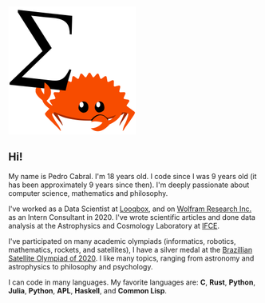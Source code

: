 <img src="https://raw.githubusercontent.com/mathrs/mathrs/master/logo.png" width="256px" height="256px">

## Hi!

My name is Pedro Cabral. I'm 18 years old. I code since I was 9 years old (it has been approximately 9 years since then). I'm deeply passionate about computer science, mathematics and philosophy.

I've worked as a Data Scientist at [Looqbox](https://www.looqbox.com/en), and on [Wolfram Research Inc.](https://wolfram.com) as an Intern Consultant in 2020. I've wrote scientific articles and done data analysis at the Astrophysics and Cosmology Laboratory at [IFCE](https://ifce.edu.br).

I've participated on many academic olympiads (informatics, robotics, mathematics, rockets, and satellites), I have a silver medal at the [Brazillian Satellite Olympiad of 2020](https://obsat.org.br/). I like many topics, ranging from astronomy and astrophysics to philosophy and psychology.

I can code in many languages. My favorite languages are: **C**, **Rust**, **Python**, **Julia**, **Python**, **APL**, **Haskell**, and **Common Lisp**.
